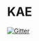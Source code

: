 # KAE

[![Gitter](https://badges.gitter.im/g0194776/KAE.svg)](https://gitter.im/g0194776/KAE?utm_source=badge&utm_medium=badge&utm_campaign=pr-badge&utm_content=badge)